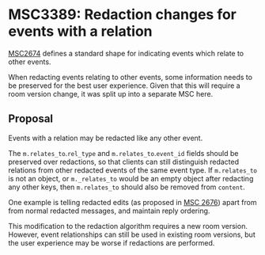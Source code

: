 # MSC3389: Redaction changes for events with a relation

[MSC2674](https://github.com/matrix-org/matrix-doc/pull/2674) defines a
standard shape for indicating events which relate to other events.

When redacting events relating to other events, some information needs to be
preserved for the best user experience. Given that this will require
a room version change, it was split up into a separate MSC here.

## Proposal

Events with a relation may be redacted like any other event.

The `m.relates_to`.`rel_type` and `m.relates_to`.`event_id` fields should
be preserved over redactions, so that clients can still distinguish
redacted relations from other redacted events of the same event type.
If `m.relates_to` is not an object, or `m._relates_to` would be
an empty object after redacting any other keys, then `m.relates_to`
should also be removed from `content`.

One example is telling redacted edits (as proposed in
[MSC 2676](https://github.com/matrix-org/matrix-doc/pull/2676)) apart from
from normal redacted messages, and maintain reply ordering.

This modification to the redaction algorithm requires a new room version.
However, event relationships can still be used in existing room versions, but
the user experience may be worse if redactions are performed.